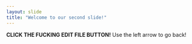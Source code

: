 ```yaml
---
layout: slide
title: "Welcome to our second slide!"
---
```

__CLICK THE FUCKING EDIT FILE BUTTON!__
Use the left arrow to go back!
